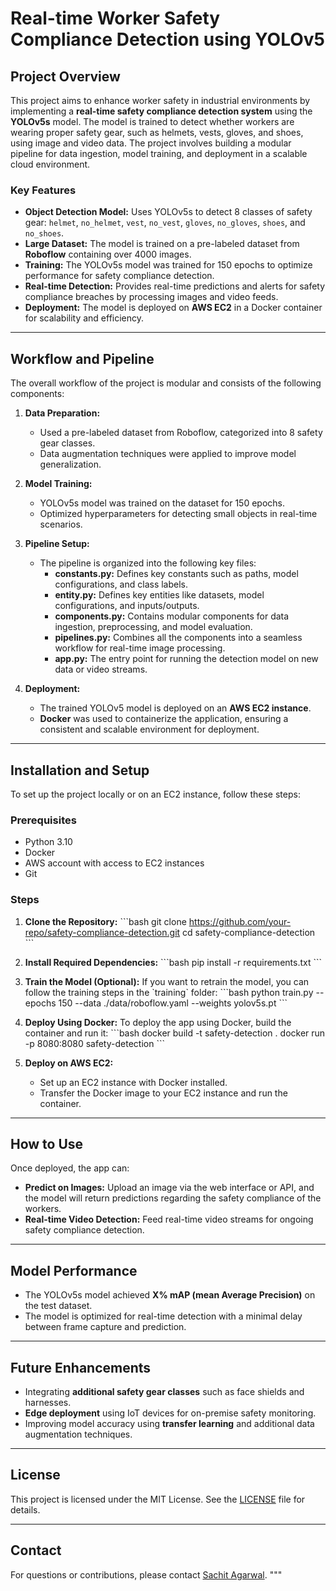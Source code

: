 # Real-time Worker Safety Compliance Detection using YOLOv5

## Project Overview
This project aims to enhance worker safety in industrial environments by implementing a **real-time safety compliance detection system** using the **YOLOv5s** model. The model is trained to detect whether workers are wearing proper safety gear, such as helmets, vests, gloves, and shoes, using image and video data. The project involves building a modular pipeline for data ingestion, model training, and deployment in a scalable cloud environment.

### Key Features
- **Object Detection Model:** Uses YOLOv5s to detect 8 classes of safety gear: `helmet`, `no_helmet`, `vest`, `no_vest`, `gloves`, `no_gloves`, `shoes`, and `no_shoes`.
- **Large Dataset:** The model is trained on a pre-labeled dataset from **Roboflow** containing over 4000 images.
- **Training:** The YOLOv5s model was trained for 150 epochs to optimize performance for safety compliance detection.
- **Real-time Detection:** Provides real-time predictions and alerts for safety compliance breaches by processing images and video feeds.
- **Deployment:** The model is deployed on **AWS EC2** in a Docker container for scalability and efficiency.

---

## Workflow and Pipeline

The overall workflow of the project is modular and consists of the following components:

1. **Data Preparation:**
   - Used a pre-labeled dataset from Roboflow, categorized into 8 safety gear classes.
   - Data augmentation techniques were applied to improve model generalization.

2. **Model Training:**
   - YOLOv5s model was trained on the dataset for 150 epochs.
   - Optimized hyperparameters for detecting small objects in real-time scenarios.

3. **Pipeline Setup:**
   - The pipeline is organized into the following key files:
     - **constants.py:** Defines key constants such as paths, model configurations, and class labels.
     - **entity.py:** Defines key entities like datasets, model configurations, and inputs/outputs.
     - **components.py:** Contains modular components for data ingestion, preprocessing, and model evaluation.
     - **pipelines.py:** Combines all the components into a seamless workflow for real-time image processing.
     - **app.py:** The entry point for running the detection model on new data or video streams.

4. **Deployment:**
   - The trained YOLOv5 model is deployed on an **AWS EC2 instance**.
   - **Docker** was used to containerize the application, ensuring a consistent and scalable environment for deployment.

---

## Installation and Setup

To set up the project locally or on an EC2 instance, follow these steps:

### Prerequisites
- Python 3.10
- Docker
- AWS account with access to EC2 instances
- Git

### Steps

1. **Clone the Repository:**
   \`\`\`bash
   git clone https://github.com/your-repo/safety-compliance-detection.git
   cd safety-compliance-detection
   \`\`\`

2. **Install Required Dependencies:**
   \`\`\`bash
   pip install -r requirements.txt
   \`\`\`

3. **Train the Model (Optional):**
   If you want to retrain the model, you can follow the training steps in the \`training\` folder:
   \`\`\`bash
   python train.py --epochs 150 --data ./data/roboflow.yaml --weights yolov5s.pt
   \`\`\`

4. **Deploy Using Docker:**
   To deploy the app using Docker, build the container and run it:
   \`\`\`bash
   docker build -t safety-detection .
   docker run -p 8080:8080 safety-detection
   \`\`\`

5. **Deploy on AWS EC2:**
   - Set up an EC2 instance with Docker installed.
   - Transfer the Docker image to your EC2 instance and run the container.

---

## How to Use

Once deployed, the app can:
- **Predict on Images:** Upload an image via the web interface or API, and the model will return predictions regarding the safety compliance of the workers.
- **Real-time Video Detection:** Feed real-time video streams for ongoing safety compliance detection.

---

## Model Performance
- The YOLOv5s model achieved **X% mAP (mean Average Precision)** on the test dataset.
- The model is optimized for real-time detection with a minimal delay between frame capture and prediction.

---

## Future Enhancements
- Integrating **additional safety gear classes** such as face shields and harnesses.
- **Edge deployment** using IoT devices for on-premise safety monitoring.
- Improving model accuracy using **transfer learning** and additional data augmentation techniques.

---

## License
This project is licensed under the MIT License. See the [LICENSE](LICENSE) file for details.

---

## Contact
For questions or contributions, please contact [Sachit Agarwal](sachitagarwal98@gmail.com).
"""

